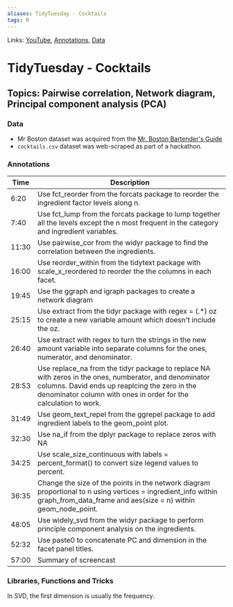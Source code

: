 ```yaml
---
aliases: TidyTuesday - Cocktails
tags: R 
---
```

Links: [YouTube](https://www.youtube.com/watch?v=EC0SVkFB2OU), [Annotations](https://github.com/dgrtwo/data-screencasts/tree/master/screencast-annotations#cocktails), [Data](https://github.com/rfordatascience/tidytuesday/blob/master/data/2020/2020-05-26/readme.md)

# TidyTuesday - Cocktails
## Topics: Pairwise correlation, Network diagram, Principal component analysis (PCA)

### Data
* Mr Boston dataset was acquired from the [Mr. Boston Bartender's Guide](http://swizzle.ru/uploads/article_file/17/mr_boston.pdf)
* `cocktails.csv` dataset was web-scraped as part of a hackathon.

### Annotations
| Time  | Description                                                                                                                                                                                                                 |
|-------|-----------------------------------------------------------------------------------------------------------------------------------------------------------------------------------------------------------------------------|
| 6:20  | Use fct_reorder from the forcats package to reorder the ingredient factor levels along n.                                                                                                                                   |
| 7:40  | Use fct_lump from the forcats package to lump together all the levels except the n most frequent in the category and ingredient variables.                                                                                  |
| 11:30 | Use pairwise_cor from the widyr package to find the correlation between the ingredients.                                                                                                                                    |
| 16:00 | Use reorder_within from the tidytext package with scale_x_reordered to reorder the the columns in each facet.                                                                                                               |
| 19:45 | Use the ggraph and igraph packages to create a network diagram                                                                                                                                                              |
| 25:15 | Use extract from the tidyr package with regex = (\.\*) oz to create a new variable amount which doesn't include the oz.                                                                                                       |
| 26:40 | Use extract with regex to turn the strings in the new amount variable into separate columns for the ones, numerator, and denominator.                                                                                       |
| 28:53 | Use replace_na from the tidyr package to replace NA with zeros in the ones, numberator, and denominator columns. David ends up reaplcing the zero in the denominator column with ones in order for the calculation to work. |
| 31:49 | Use geom_text_repel from the ggrepel package to add ingredient labels to the geom_point plot.                                                                                                                               |
| 32:30 | Use na_if from the dplyr package to replace zeros with NA                                                                                                                                                                   |
| 34:25 | Use scale_size_continuous with labels = percent_format() to convert size legend values to percent.                                                                                                                          |
| 36:35 | Change the size of the points in the network diagram proportional to n using vertices = ingredient_info within graph_from_data_frame and aes(size = n) within geom_node_point.                                              |
| 48:05 | Use widely_svd from the widyr package to perform principle component analysis on the ingredients.                                                                                                                           |
| 52:32 | Use paste0 to concatenate PC and dimension in the facet panel titles.                                                                                                                                                       |
| 57:00 | Summary of screencast                                                                                                                                                                                                       |

### Libraries, Functions and Tricks

In SVD, the first dimension is usually the frequency.